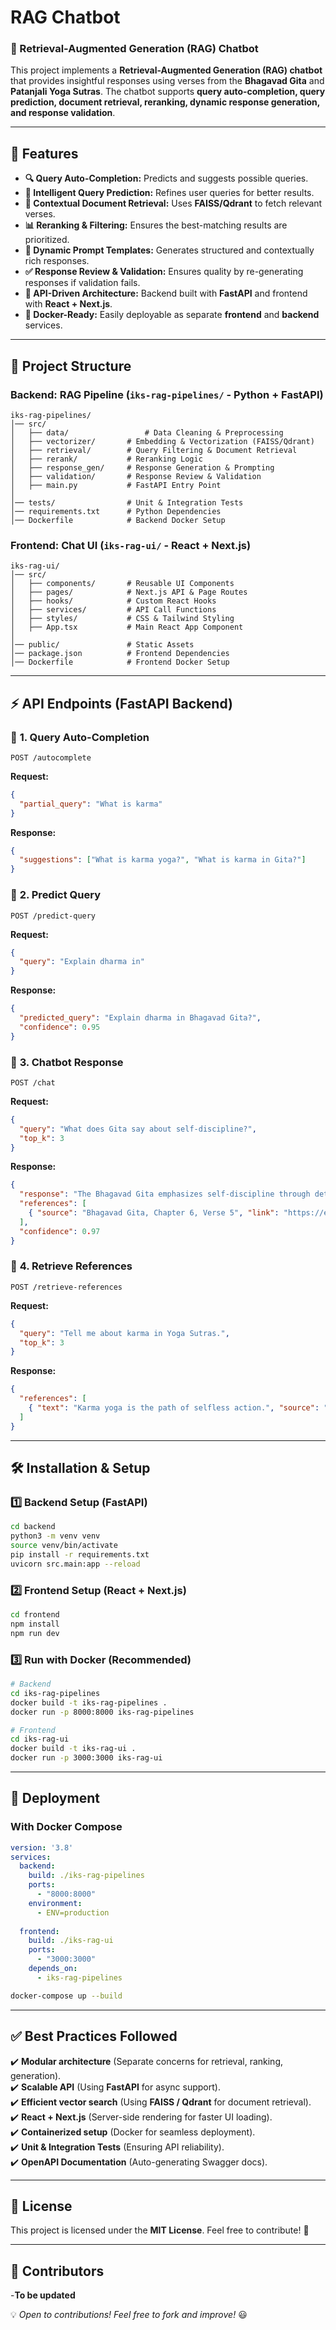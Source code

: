 # RAG Chatbot

### 🚀 Retrieval-Augmented Generation (RAG) Chatbot

This project implements a **Retrieval-Augmented Generation (RAG) chatbot** that provides insightful responses using verses from the **Bhagavad Gita** and **Patanjali Yoga Sutras**. The chatbot supports **query auto-completion, query prediction, document retrieval, reranking, dynamic response generation, and response validation**.

---

## 🌟 Features
- **🔍 Query Auto-Completion:** Predicts and suggests possible queries.
- **🧠 Intelligent Query Prediction:** Refines user queries for better results.
- **📄 Contextual Document Retrieval:** Uses **FAISS/Qdrant** to fetch relevant verses.
- **📊 Reranking & Filtering:** Ensures the best-matching results are prioritized.
- **🤖 Dynamic Prompt Templates:** Generates structured and contextually rich responses.
- **✅ Response Review & Validation:** Ensures quality by re-generating responses if validation fails.
- **📡 API-Driven Architecture:** Backend built with **FastAPI** and frontend with **React + Next.js**.
- **🐳 Docker-Ready:** Easily deployable as separate **frontend** and **backend** services.

---

## 📂 Project Structure

### **Backend: RAG Pipeline (`iks-rag-pipelines/` - Python + FastAPI)**
```
iks-rag-pipelines/
│── src/
│   ├── data/				  # Data Cleaning & Preprocessing
│   ├── vectorizer/		  # Embedding & Vectorization (FAISS/Qdrant)
│   ├── retrieval/		  # Query Filtering & Document Retrieval
│   ├── rerank/			  # Reranking Logic
│   ├── response_gen/	  # Response Generation & Prompting
│   ├── validation/		  # Response Review & Validation
│   ├── main.py			  # FastAPI Entry Point
│
│── tests/				  # Unit & Integration Tests
│── requirements.txt	  # Python Dependencies
│── Dockerfile			  # Backend Docker Setup
```

### **Frontend: Chat UI (`iks-rag-ui/` - React + Next.js)**
```
iks-rag-ui/
│── src/
│   ├── components/		  # Reusable UI Components
│   ├── pages/			  # Next.js API & Page Routes
│   ├── hooks/			  # Custom React Hooks
│   ├── services/		  # API Call Functions
│   ├── styles/			  # CSS & Tailwind Styling
│   ├── App.tsx			  # Main React App Component
│
│── public/				  # Static Assets
│── package.json		  # Frontend Dependencies
│── Dockerfile			  # Frontend Docker Setup
```

---

## ⚡ API Endpoints (FastAPI Backend)

### 🔹 **1. Query Auto-Completion**
```http
POST /autocomplete
```
**Request:**
```json
{
  "partial_query": "What is karma"
}
```
**Response:**
```json
{
  "suggestions": ["What is karma yoga?", "What is karma in Gita?"]
}
```

### 🔹 **2. Predict Query**
```http
POST /predict-query
```
**Request:**
```json
{
  "query": "Explain dharma in"
}
```
**Response:**
```json
{
  "predicted_query": "Explain dharma in Bhagavad Gita?",
  "confidence": 0.95
}
```

### 🔹 **3. Chatbot Response**
```http
POST /chat
```
**Request:**
```json
{
  "query": "What does Gita say about self-discipline?",
  "top_k": 3
}
```
**Response:**
```json
{
  "response": "The Bhagavad Gita emphasizes self-discipline through detachment from results...",
  "references": [
    { "source": "Bhagavad Gita, Chapter 6, Verse 5", "link": "https://example.com/gita/ch6v5" }
  ],
  "confidence": 0.97
}
```

### 🔹 **4. Retrieve References**
```http
POST /retrieve-references
```
**Request:**
```json
{
  "query": "Tell me about karma in Yoga Sutras.",
  "top_k": 3
}
```
**Response:**
```json
{
  "references": [
    { "text": "Karma yoga is the path of selfless action.", "source": "Patanjali Yoga Sutras, Verse 2.1", "link": "https://example.com/yoga-sutras/v2-1" }
  ]
}
```

---

## 🛠️ Installation & Setup

### **1️⃣ Backend Setup (FastAPI)**
```bash
cd backend
python3 -m venv venv
source venv/bin/activate
pip install -r requirements.txt
uvicorn src.main:app --reload
```

### **2️⃣ Frontend Setup (React + Next.js)**
```bash
cd frontend
npm install
npm run dev
```

### **3️⃣ Run with Docker (Recommended)**
```bash
# Backend
cd iks-rag-pipelines
docker build -t iks-rag-pipelines .
docker run -p 8000:8000 iks-rag-pipelines

# Frontend
cd iks-rag-ui
docker build -t iks-rag-ui .
docker run -p 3000:3000 iks-rag-ui
```

---

## 🚀 Deployment
### **With Docker Compose**
```yaml
version: '3.8'
services:
  backend:
    build: ./iks-rag-pipelines
    ports:
      - "8000:8000"
    environment:
      - ENV=production
  
  frontend:
    build: ./iks-rag-ui
    ports:
      - "3000:3000"
    depends_on:
      - iks-rag-pipelines
```
```bash
docker-compose up --build
```

---

## ✅ Best Practices Followed
✔️ **Modular architecture** (Separate concerns for retrieval, ranking, generation).  
✔️ **Scalable API** (Using **FastAPI** for async support).  
✔️ **Efficient vector search** (Using **FAISS / Qdrant** for document retrieval).  
✔️ **React + Next.js** (Server-side rendering for faster UI loading).  
✔️ **Containerized setup** (Docker for seamless deployment).  
✔️ **Unit & Integration Tests** (Ensuring API reliability).  
✔️ **OpenAPI Documentation** (Auto-generating Swagger docs).  

---

## 📜 License
This project is licensed under the **MIT License**. Feel free to contribute! 🚀

---

## 🎯 Contributors
-**To be updated**

💡 *Open to contributions! Feel free to fork and improve!* 😃
